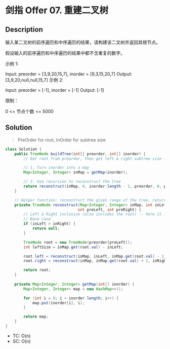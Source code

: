 # 剑指 Offer 07. 重建二叉树

## Description

输入某二叉树的前序遍历和中序遍历的结果，请构建该二叉树并返回其根节点。

假设输入的前序遍历和中序遍历的结果中都不含重复的数字。

 

示例 1:


Input: preorder = [3,9,20,15,7], inorder = [9,3,15,20,7]
Output: [3,9,20,null,null,15,7]
示例 2:

Input: preorder = [-1], inorder = [-1]
Output: [-1]


限制：

0 <= 节点个数 <= 5000



## Solution

> PreOrder for root, InOrder for subtree size

```java
class Solution {
    public TreeNode buildTree(int[] preorder, int[] inorder) {
        // Get root from preorder, then get left & right subtree size from inorder (use a map to find the root), get elements of subtrees from preorder

        // 1. Turn inorder into a map
        Map<Integer, Integer> inMap = getMap(inorder);

        // 2. Use recursion to reconstruct the tree
        return reconstruct(inMap, 0, inorder.length - 1, preorder, 0, preorder.length - 1);
    }

    // Helper function: reconstruct the given range of the tree, return its root
    private TreeNode reconstruct(Map<Integer, Integer> inMap, int inLeft, int inRight, int[] preorder, 
                                int preLeft, int preRight) {
        // Left & Right inclusive (also includes the root) -- here it is the index                            
        // Base case
        if (inLeft > inRight) {
            return null;
        }

        TreeNode root = new TreeNode(preorder[preLeft]);
        int leftSize = inMap.get(root.val) - inLeft;

        root.left = reconstruct(inMap, inLeft, inMap.get(root.val) - 1, preorder, preLeft + 1, preLeft + leftSize);
        root.right = reconstruct(inMap, inMap.get(root.val) + 1, inRight, preorder, preLeft + leftSize + 1, preRight);

        return root;
    }
 
    private Map<Integer, Integer> getMap(int[] inorder) {
        Map<Integer, Integer> map = new HashMap<>();

        for (int i = 0; i < inorder.length; i++) {
            map.put(inorder[i], i);
        }

        return map;
    }
}
```

- TC: O(n)
- SC: O(n)